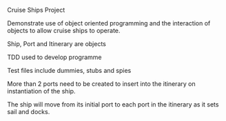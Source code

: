 Cruise Ships Project

Demonstrate use of object oriented programming and the interaction of objects to allow cruise ships to operate.

Ship, Port and Itinerary are objects

TDD used to develop programme

Test files include dummies, stubs and spies 

More than 2 ports need to be created to insert into the itinerary on instantiation of the ship.

The ship will move from its initial port to each port in the itinerary as it sets sail and docks. 
